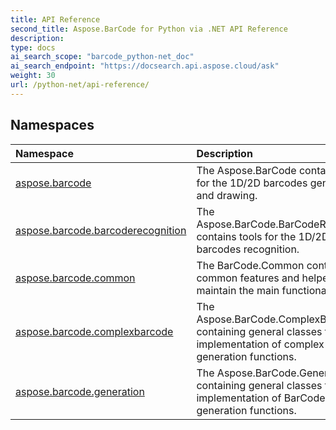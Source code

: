```yaml
---
title: API Reference
second_title: Aspose.BarCode for Python via .NET API Reference
description: 
type: docs
ai_search_scope: "barcode_python-net_doc"
ai_search_endpoint: "https://docsearch.api.aspose.cloud/ask"
weight: 30
url: /python-net/api-reference/
---
```


## Namespaces
| Namespace | Description |
| :- | :- |
|[aspose.barcode](/barcode/python-net/api-reference/aspose.barcode/)|The Aspose.BarCode contains tools for the 1D/2D barcodes generation and drawing.|
|[aspose.barcode.barcoderecognition](/barcode/python-net/api-reference/aspose.barcode.barcoderecognition/)|The Aspose.BarCode.BarCodeRecognition contains tools for the 1D/2D barcodes recognition.|
|[aspose.barcode.common](/barcode/python-net/api-reference/aspose.barcode.common/)|The BarCode.Common contains common features and helper tools to maintain the main functionality.|
|[aspose.barcode.complexbarcode](/barcode/python-net/api-reference/aspose.barcode.complexbarcode/)|The Aspose.BarCode.ComplexBarcode containing general classes for the implementation of complex BarCode generation functions.|
|[aspose.barcode.generation](/barcode/python-net/api-reference/aspose.barcode.generation/)|The Aspose.BarCode.Generation containing general classes for the implementation of BarCode generation functions.|
